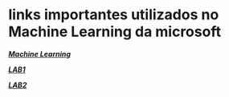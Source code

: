 # links importantes utilizados no Machine Learning da microsoft 

***[Machine Learning](https://azure.microsoft.com/en-us/products/machine-learning)***

***[LAB1](https://microsoftlearning.github.io/mslearn-ai-fundamentals/Instructions/Labs/01-machine-learning.html)***

***[LAB2](https://microsoftlearning.github.io/mslearn-ai-fundamentals/Instructions/Labs/02-content-safety.html)***
